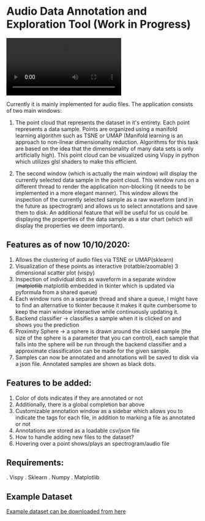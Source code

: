 # Audio Data Annotation and Exploration Tool (Work in Progress)

![demo](https://user-images.githubusercontent.com/18379156/110073971-0d2d5b80-7d89-11eb-988c-79951239e368.mp4)

Currently it is mainly implemented for audio files. The application consists of two main windows:

1. The point cloud that represents the dataset in it's entirety. Each point represents a data sample. Points are organized using a manifold learning algorithm such as TSNE or UMAP (Manifold learning is an approach to non-linear dimensionality reduction. Algorithms for this task are based on the idea that the dimensionality of many data sets is only artificially high). This point cloud can be visualized using Vispy in python which utilizes glsl shaders to make this efficient.

2. The second window (which is actually the main window) will display the currently selected data sample in the point cloud. This window runs on a different thread to render the application non-blocking (it needs to be implemented in a more elegant manner). This window allows the inspection of the currently selected sample as a raw waveform (and in the future as spectrogram) and allows us to select annotations and save them to disk. An additional feature that will be useful for us could be displaying the properties of the data sample as a star chart (which will display the properties we deem important).

## Features as of now 10/10/2020:
1. Allows the clustering of audio files via TSNE or UMAP(sklearn)
2. Visualization of these points as interactive (rotatble/zoomable) 3 dimensional scatter plot (vispy)
3. Inspection of individual dots as waveform in a separate window (~~matplotlib~~ matplotlib embedded in tkinter which is updated via pyformula from a shared queue)
4. Each window runs on a separate thread and share a queue, I might have to find an alternative to tkinter because it makes it quite cumbersome to keep the main window interactive while continuously updating it.
5. Backend classifier -> classifies a sample when it is clicked on and shows you the prediction
6. Proximity Sphere -> a sphere is drawn around the clicked sample (the size of the sphere is a parameter that you can control), each sample that falls into the sphere will be run through the backend classifier and a approximate classification can be made for the given sample.
7. Samples can now be annotated and annotations will be saved to disk via a json file. Annotated samples are shown as black dots.


## Features to be added:
1.	Color of dots indicates if they are annotated or not
2.	Additionally, there is a global completion bar above
3.	Customizable annotation window as a sidebar which allows you to indicate the tags for each file, in addition to marking a file as annotated or not
4.	Annotations are stored as a loadable csv/json file
5.	How to handle adding new files to the dataset?
6.	Hovering over a point shows/plays an spectrogram/audio file

## Requirements:

. Vispy
. Sklearn
. Numpy
. Matplotlib


## Example Dataset
[Example dataset can be downloaded from here](https://drive.google.com/file/d/1JXhxlPmbZdBH06zNWdOFGs3JyHP6SDIy/view?usp=sharing)
